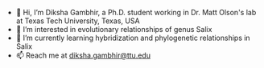 - 👋 Hi, I’m Diksha Gambhir, a Ph.D. student working in Dr. Matt Olson's lab at Texas Tech University, Texas, USA
- 👀 I’m interested in evolutionary relationships of genus Salix
- 🌱 I’m currently learning hybridization and phylogenetic relationships in Salix
- 📫 Reach me at diksha.gambhir@ttu.edu

<!---
DikshaGambhir97/DikshaGambhir97 is a ✨ special ✨ repository because its `README.md` (this file) appears on your GitHub profile.
You can click the Preview link to take a look at your changes.
--->
